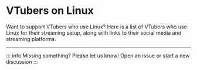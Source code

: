 # VTubers on Linux

Want to support VTubers who use Linux? Here is a list of VTubers who use Linux
for their streaming setup, along with links to their social media and streaming
platforms.

<hr>

<v-theme-provider :theme="isDark ? 'dark' : 'light'">
<v-container v-for="vtuber in vtubers">
  <v-card
    :title="vtuber.title"
    variant="outlined"
    class="rounded-lg"
    color="surface-variant"
  >
    <template v-slot:prepend>
      <v-avatar>
        <v-img :src="vtuber.avatar"></v-img>
      </v-avatar>
    </template>
    <template v-slot:append v-if="!!vtuber.distros">
      <v-chip
        target="_blank"
        class="text-none pa-4"
        :href="distro.url"
        v-for="distro in vtuber.distros"
      >
        {{distro.name }}
      </v-chip>
    </template>
    <template v-slot:text>
      <div v-if="!!vtuber.about" class="pb-3">
        {{vtuber.about}}
      </div>
      <v-expansion-panels rounded="lg" variant="accordion" class="pt-3">
        <v-expansion-panel :title="`Watch on ${embed.platform}`" v-for="embed in vtuber.embeds">
          <v-expansion-panel-text>
            <iframe
              class="rounded-lg"
              :src="`${embed.url}&parent=${hostname}`"
              width="100%"
              allowfullscreen
              style="aspect-ratio: 16/9;"
              frameborder="0"
            >
            </iframe>
          </v-expansion-panel-text>
        </v-expansion-panel>
        <v-expansion-panel title="Fanarts" v-if="vtuber.fanarts">
          <v-expansion-panel-text>
            <v-carousel hide-delimiters show-arrows="hover" cycle height="100%">
              <v-carousel-item :src="fanart.url" v-for="fanart in vtuber.fanarts"></v-carousel-item>
            </v-carousel>
          </v-expansion-panel-text>
        </v-expansion-panel>
      </v-expansion-panels>
    </template>
    <template v-slot:actions>
      <div class="flex-wrap">
        <v-btn class="text-none" v-for="social in vtuber.socials">
          <template v-slot:prepend>
            <v-icon>{{ "$" + `${social.icon ?? 'link'}` }}</v-icon>
          </template>
          {{social.handle}}
        </v-btn>
      </div>
    </template>
  </v-card>
</v-container>
</v-theme-provider>

<script setup>
import vtubers from "./data.json";
import { useData } from 'vitepress';

const { isDark } = useData();
const hostname = import.meta.env.DEV ? "localhost" : "vtubing-on-linux.github.io"
</script>

<style scoped>
a {
  text-decoration: none;
}
</style>

::: info Missing something? Please let us know!
Open an [issue](https://github.com/VTubing-on-Linux/linux-vtubing-guide/issues)
or start a new [discussion](https://github.com/VTubing-on-Linux/linux-vtubing-guide/discussions)
:::
